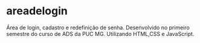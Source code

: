 # areadelogin
 Área de login, cadastro e redefinição de senha. Desenvolvido no primeiro semestre do curso de ADS da PUC  MG.
 Utilizando HTML,CSS e JavaScript.

